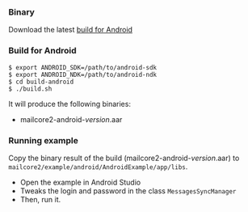 ### Binary ###

Download the latest [build for Android](http://d.etpan.org/mailcore2-deps/mailcore2-android/)

### Build for Android ###

```
$ export ANDROID_SDK=/path/to/android-sdk
$ export ANDROID_NDK=/path/to/android-ndk
$ cd build-android
$ ./build.sh
```

It will produce the following binaries:

- mailcore2-android-*version*.aar

### Running example ###

Copy the binary result of the build (mailcore2-android-*version*.aar) to `mailcore2/example/android/AndroidExample/app/libs`.

- Open the example in Android Studio
- Tweaks the login and password in the class `MessagesSyncManager`
- Then, run it.
